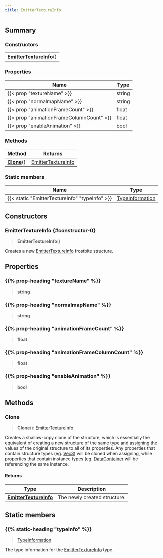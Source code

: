 ```yaml
---
title: EmitterTextureInfo
---
```



## Summary
### Constructors
| |
| ----------- |
| **[EmitterTextureInfo](#constructor-0)**() |

### Properties
| Name | Type |
| ---- | ---- |
| {{< prop "textureName" >}} | string |
| {{< prop "normalmapName" >}} | string |
| {{< prop "animationFrameCount" >}} | float |
| {{< prop "animationFrameColumnCount" >}} | float |
| {{< prop "enableAnimation" >}} | bool |

### Methods
| Method | Returns |
| ------ | ---- |
| **[Clone](#clone)**() | [EmitterTextureInfo](/vext/ref/fb/emittertextureinfo) |

### Static members
| Name | Type |
| ---- | ---- |
| {{< static "EmitterTextureInfo" "typeInfo" >}} | [TypeInformation](/vext/ref/shared/class/typeinformation) |

## Constructors
### EmitterTextureInfo {#constructor-0}
> **EmitterTextureInfo**()

Creates a new [EmitterTextureInfo](/vext/ref/fb/emittertextureinfo) frostbite structure.

## Properties
### {{% prop-heading "textureName" %}}
> **string**

### {{% prop-heading "normalmapName" %}}
> **string**

### {{% prop-heading "animationFrameCount" %}}
> **float**

### {{% prop-heading "animationFrameColumnCount" %}}
> **float**

### {{% prop-heading "enableAnimation" %}}
> **bool**

## Methods
### Clone
> **Clone**(): [EmitterTextureInfo](/vext/ref/fb/emittertextureinfo)

Creates a shallow-copy clone of the structure, which is essentially the equivalent of creating a new structure of the same type and assigning the values of the original structure to all of its properties. Any properties that contain structure types (eg. [Vec3](/vext/ref/shared/class/vec3)) will be cloned when assigning, while properties that contain instance types (eg. [DataContainer](/vext/ref/shared/class/datacontainer) will be referencing the same instance.

#### Returns
| Type | Description |
| ---- | ----------- |
| **[EmitterTextureInfo](/vext/ref/fb/emittertextureinfo)** | The newly created structure. |

## Static members
### {{% static-heading "typeInfo" %}}
> [TypeInformation](/vext/ref/shared/class/typeinformation)

The type information for the [EmitterTextureInfo](/vext/ref/fb/emittertextureinfo) type.

